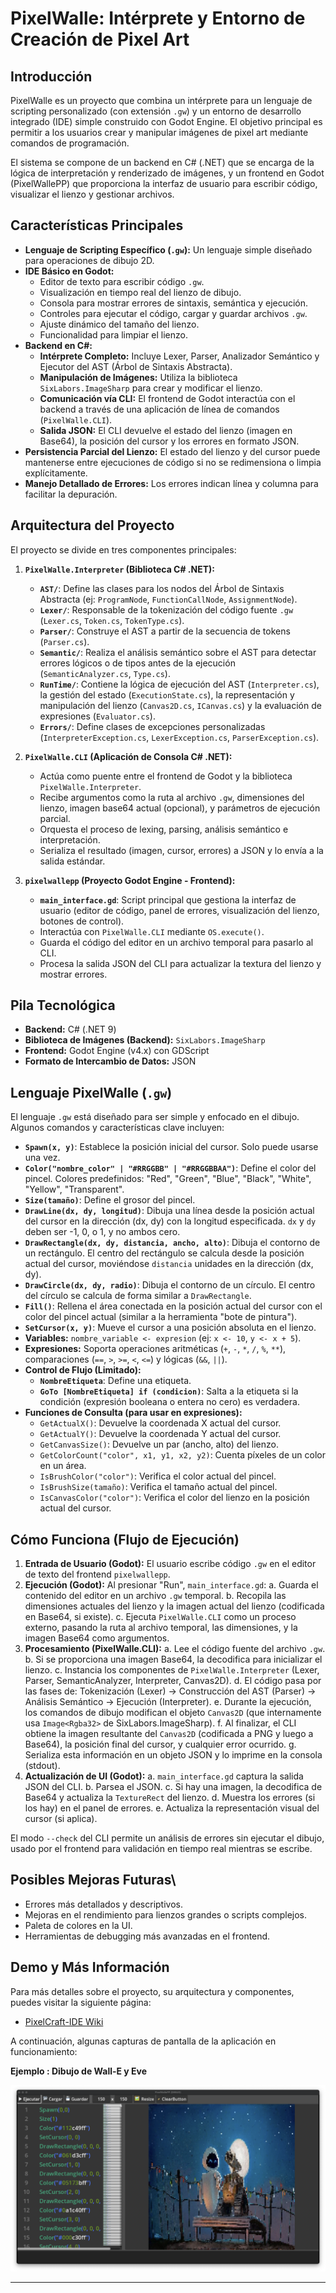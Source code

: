 # PixelWalle: Intérprete y Entorno de Creación de Pixel Art

## Introducción

PixelWalle es un proyecto que combina un intérprete para un lenguaje de scripting personalizado (con extensión `.gw`) y un entorno de desarrollo integrado (IDE) simple construido con Godot Engine. El objetivo principal es permitir a los usuarios crear y manipular imágenes de pixel art mediante comandos de programación.

El sistema se compone de un backend en C# (.NET) que se encarga de la lógica de interpretación y renderizado de imágenes, y un frontend en Godot (PixelWallePP) que proporciona la interfaz de usuario para escribir código, visualizar el lienzo y gestionar archivos.

## Características Principales

*   **Lenguaje de Scripting Específico (`.gw`):** Un lenguaje simple diseñado para operaciones de dibujo 2D.
*   **IDE Básico en Godot:**
    *   Editor de texto para escribir código `.gw`.
    *   Visualización en tiempo real del lienzo de dibujo.
    *   Consola para mostrar errores de sintaxis, semántica y ejecución.
    *   Controles para ejecutar el código, cargar y guardar archivos `.gw`.
    *   Ajuste dinámico del tamaño del lienzo.
    *   Funcionalidad para limpiar el lienzo.
*   **Backend en C#:**
    *   **Intérprete Completo:** Incluye Lexer, Parser, Analizador Semántico y Ejecutor del AST (Árbol de Sintaxis Abstracta).
    *   **Manipulación de Imágenes:** Utiliza la biblioteca `SixLabors.ImageSharp` para crear y modificar el lienzo.
    *   **Comunicación vía CLI:** El frontend de Godot interactúa con el backend a través de una aplicación de línea de comandos (`PixelWalle.CLI`).
    *   **Salida JSON:** El CLI devuelve el estado del lienzo (imagen en Base64), la posición del cursor y los errores en formato JSON.
*   **Persistencia Parcial del Lienzo:** El estado del lienzo y del cursor puede mantenerse entre ejecuciones de código si no se redimensiona o limpia explícitamente.
*   **Manejo Detallado de Errores:** Los errores indican línea y columna para facilitar la depuración.

## Arquitectura del Proyecto

El proyecto se divide en tres componentes principales:

1.  **`PixelWalle.Interpreter` (Biblioteca C# .NET):**
    *   **`AST/`**: Define las clases para los nodos del Árbol de Sintaxis Abstracta (ej: `ProgramNode`, `FunctionCallNode`, `AssignmentNode`).
    *   **`Lexer/`**: Responsable de la tokenización del código fuente `.gw` (`Lexer.cs`, `Token.cs`, `TokenType.cs`).
    *   **`Parser/`**: Construye el AST a partir de la secuencia de tokens (`Parser.cs`).
    *   **`Semantic/`**: Realiza el análisis semántico sobre el AST para detectar errores lógicos o de tipos antes de la ejecución (`SemanticAnalyzer.cs`, `Type.cs`).
    *   **`RunTime/`**: Contiene la lógica de ejecución del AST (`Interpreter.cs`), la gestión del estado (`ExecutionState.cs`), la representación y manipulación del lienzo (`Canvas2D.cs`, `ICanvas.cs`) y la evaluación de expresiones (`Evaluator.cs`).
    *   **`Errors/`**: Define clases de excepciones personalizadas (`InterpreterException.cs`, `LexerException.cs`, `ParserException.cs`).

2.  **`PixelWalle.CLI` (Aplicación de Consola C# .NET):**
    *   Actúa como puente entre el frontend de Godot y la biblioteca `PixelWalle.Interpreter`.
    *   Recibe argumentos como la ruta al archivo `.gw`, dimensiones del lienzo, imagen base64 actual (opcional), y parámetros de ejecución parcial.
    *   Orquesta el proceso de lexing, parsing, análisis semántico e interpretación.
    *   Serializa el resultado (imagen, cursor, errores) a JSON y lo envía a la salida estándar.

3.  **`pixelwallepp` (Proyecto Godot Engine - Frontend):**
    *   **`main_interface.gd`**: Script principal que gestiona la interfaz de usuario (editor de código, panel de errores, visualización del lienzo, botones de control).
    *   Interactúa con `PixelWalle.CLI` mediante `OS.execute()`.
    *   Guarda el código del editor en un archivo temporal para pasarlo al CLI.
    *   Procesa la salida JSON del CLI para actualizar la textura del lienzo y mostrar errores.

## Pila Tecnológica

*   **Backend:** C# (.NET 9)
*   **Biblioteca de Imágenes (Backend):** `SixLabors.ImageSharp`
*   **Frontend:** Godot Engine (v4.x) con GDScript
*   **Formato de Intercambio de Datos:** JSON

## Lenguaje PixelWalle (`.gw`)

El lenguaje `.gw` está diseñado para ser simple y enfocado en el dibujo. Algunos comandos y características clave incluyen:

*   **`Spawn(x, y)`**: Establece la posición inicial del cursor. Solo puede usarse una vez.
*   **`Color("nombre_color" | "#RRGGBB" | "#RRGGBBAA")`**: Define el color del pincel. Colores predefinidos: "Red", "Green", "Blue", "Black", "White", "Yellow", "Transparent".
*   **`Size(tamaño)`**: Define el grosor del pincel.
*   **`DrawLine(dx, dy, longitud)`**: Dibuja una línea desde la posición actual del cursor en la dirección (dx, dy) con la longitud especificada. `dx` y `dy` deben ser -1, 0, o 1, y no ambos cero.
*   **`DrawRectangle(dx, dy, distancia, ancho, alto)`**: Dibuja el contorno de un rectángulo. El centro del rectángulo se calcula desde la posición actual del cursor, moviéndose `distancia` unidades en la dirección (dx, dy).
*   **`DrawCircle(dx, dy, radio)`**: Dibuja el contorno de un círculo. El centro del círculo se calcula de forma similar a `DrawRectangle`.
*   **`Fill()`**: Rellena el área conectada en la posición actual del cursor con el color del pincel actual (similar a la herramienta "bote de pintura").
*   **`SetCursor(x, y)`**: Mueve el cursor a una posición absoluta en el lienzo.
*   **Variables:** `nombre_variable <- expresion` (ej: `x <- 10`, `y <- x + 5`).
*   **Expresiones:** Soporta operaciones aritméticas (`+`, `-`, `*`, `/`, `%`, `**`), comparaciones (`==`, `>`, `>=`, `<`, `<=`) y lógicas (`&&`, `||`).
*   **Control de Flujo (Limitado):**
    *   **`NombreEtiqueta`**: Define una etiqueta.
    *   **`GoTo [NombreEtiqueta] if (condicion)`**: Salta a la etiqueta si la condición (expresión booleana o entera no cero) es verdadera.
*   **Funciones de Consulta (para usar en expresiones):**
    *   `GetActualX()`: Devuelve la coordenada X actual del cursor.
    *   `GetActualY()`: Devuelve la coordenada Y actual del cursor.
    *   `GetCanvasSize()`: Devuelve un par (ancho, alto) del lienzo.
    *   `GetColorCount("color", x1, y1, x2, y2)`: Cuenta píxeles de un color en un área.
    *   `IsBrushColor("color")`: Verifica el color actual del pincel.
    *   `IsBrushSize(tamaño)`: Verifica el tamaño actual del pincel.
    *   `IsCanvasColor("color")`: Verifica el color del lienzo en la posición actual del cursor.

## Cómo Funciona (Flujo de Ejecución)

1.  **Entrada de Usuario (Godot):** El usuario escribe código `.gw` en el editor de texto del frontend `pixelwallepp`.
2.  **Ejecución (Godot):** Al presionar "Run", `main_interface.gd`:
    a.  Guarda el contenido del editor en un archivo `.gw` temporal.
    b.  Recopila las dimensiones actuales del lienzo y la imagen actual del lienzo (codificada en Base64, si existe).
    c.  Ejecuta `PixelWalle.CLI` como un proceso externo, pasando la ruta al archivo temporal, las dimensiones, y la imagen Base64 como argumentos.
3.  **Procesamiento (PixelWalle.CLI):**
    a.  Lee el código fuente del archivo `.gw`.
    b.  Si se proporciona una imagen Base64, la decodifica para inicializar el lienzo.
    c.  Instancia los componentes de `PixelWalle.Interpreter` (Lexer, Parser, SemanticAnalyzer, Interpreter, Canvas2D).
    d.  El código pasa por las fases de: Tokenización (Lexer) -> Construcción del AST (Parser) -> Análisis Semántico -> Ejecución (Interpreter).
    e.  Durante la ejecución, los comandos de dibujo modifican el objeto `Canvas2D` (que internamente usa `Image<Rgba32>` de SixLabors.ImageSharp).
    f.  Al finalizar, el CLI obtiene la imagen resultante del `Canvas2D` (codificada a PNG y luego a Base64), la posición final del cursor, y cualquier error ocurrido.
    g.  Serializa esta información en un objeto JSON y lo imprime en la consola (stdout).
4.  **Actualización de UI (Godot):**
    a.  `main_interface.gd` captura la salida JSON del CLI.
    b.  Parsea el JSON.
    c.  Si hay una imagen, la decodifica de Base64 y actualiza la `TextureRect` del lienzo.
    d.  Muestra los errores (si los hay) en el panel de errores.
    e.  Actualiza la representación visual del cursor (si aplica).

El modo `--check` del CLI permite un análisis de errores sin ejecutar el dibujo, usado por el frontend para validación en tiempo real mientras se escribe.

## Posibles Mejoras Futuras\

*   Errores más detallados y descriptivos.
*   Mejoras en el rendimiento para lienzos grandes o scripts complejos.
*   Paleta de colores en la UI.
*   Herramientas de debugging más avanzadas en el frontend.



## Demo y Más Información

Para más detalles sobre el proyecto, su arquitectura y componentes, puedes visitar la siguiente página:

*   [PixelCraft-IDE Wiki](https://deepwiki.com/alfonso/tejeda/PixelCraft-IDE)

A continuación, algunas capturas de pantalla de la aplicación en funcionamiento:

**Ejemplo : Dibujo de Wall-E y Eve**



![Image](pixelwallepp/pictures_to_pixel_art/walle.png)



---


